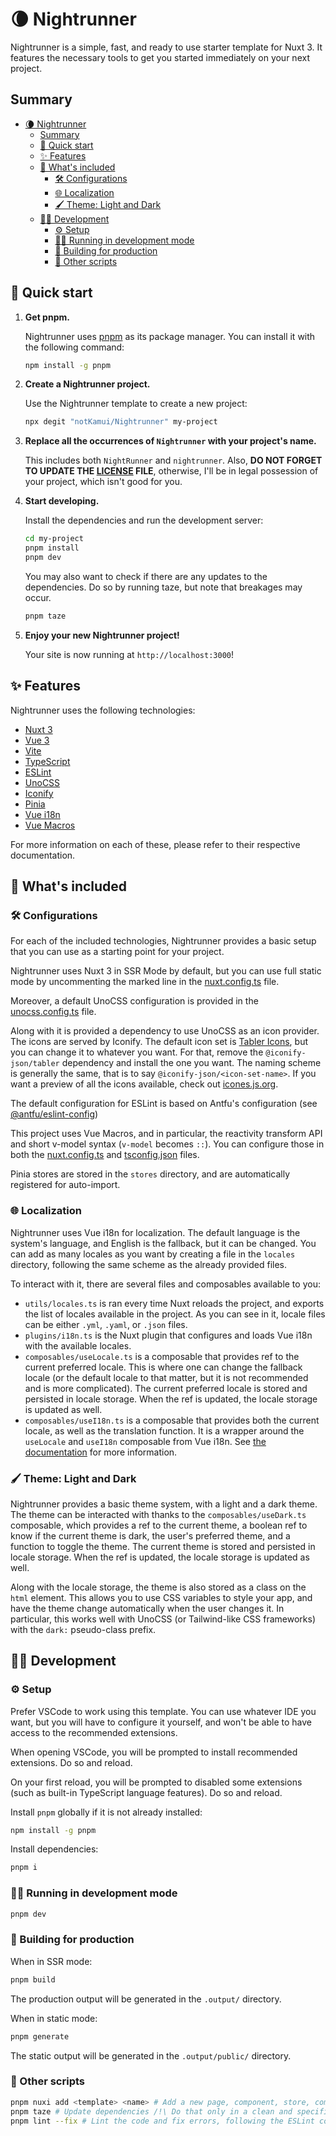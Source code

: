 # 🌘 Nightrunner

Nightrunner is a simple, fast, and ready to use starter template for Nuxt 3.
It features the necessary tools to get you started immediately on your next project.

## Summary

- [🌘 Nightrunner](#-nightrunner)
  - [Summary](#summary)
  - [🚀 Quick start](#-quick-start)
  - [✨ Features](#-features)
  - [🤔 What's included](#-whats-included)
    - [🛠️ Configurations](#️-configurations)
    - [🌐 Localization](#-localization)
    - [🖌️ Theme: Light and Dark](#️-theme-light-and-dark)
  - [🧑‍💻 Development](#-development)
    - [⚙️ Setup](#️-setup)
    - [🏃‍♂️ Running in development mode](#️-running-in-development-mode)
    - [💪 Building for production](#-building-for-production)
    - [📝 Other scripts](#-other-scripts)


## 🚀 Quick start

1. **Get pnpm.**

    Nightrunner uses [pnpm](https://pnpm.io/) as its package manager. You can install it with the following command:
    ```bash
    npm install -g pnpm
    ```

2. **Create a Nightrunner project.**

    Use the Nightrunner template to create a new project:

    ```bash
    npx degit "notKamui/Nightrunner" my-project
    ```

3. **Replace all the occurrences of `Nightrunner` with your project's name.**

    This includes both `NightRunner` and `nightrunner`. Also, **DO NOT FORGET TO UPDATE THE [LICENSE](LICENSE) FILE**, otherwise, I'll be in legal possession of your project, which isn't good for you.

3. **Start developing.**

    Install the dependencies and run the development server:
    ```bash
    cd my-project
    pnpm install
    pnpm dev
    ```

    You may also want to check if there are any updates to the dependencies. Do so by running taze, but note that breakages may occur.
    ```bash
    pnpm taze
    ```

4. **Enjoy your new Nightrunner project!**

    Your site is now running at `http://localhost:3000`!

## ✨ Features

Nightrunner uses the following technologies:

- [Nuxt 3](https://v3.nuxtjs.org/)
- [Vue 3](https://v3.vuejs.org/)
- [Vite](https://vitejs.dev/)
- [TypeScript](https://www.typescriptlang.org/)
- [ESLint](https://eslint.org/)
- [UnoCSS](https://unocss.org/)
- [Iconify](https://iconify.design/)
- [Pinia](https://pinia.vuejs.org)
- [Vue i18n](https://vue-i18n.intlify.dev/)
- [Vue Macros](https://vue-macros.sxzz.moe)

For more information on each of these, please refer to their respective documentation.

## 🤔 What's included

### 🛠️ Configurations

For each of the included technologies, Nightrunner provides a basic setup that you can use as a starting point for your project.

Nightrunner uses Nuxt 3 in SSR Mode by default, but you can use full static mode by uncommenting the marked line in the [nuxt.config.ts](nuxt.config.ts) file.

Moreover, a default UnoCSS configuration is provided in the [unocss.config.ts](unocss.config.ts) file.

Along with it is provided a dependency to use UnoCSS as an icon provider. The icons are served by Iconify. The default icon set is [Tabler Icons](https://tablericons.com/), but you can change it to whatever you want. For that, remove the `@iconify-json/tabler` dependency and install the one you want. The naming scheme is generally the same, that is to say `@iconify-json/<icon-set-name>`. If you want a preview of all the icons available, check out [icones.js.org](https://icones.js.org/).

The default configuration for ESLint is based on Antfu's configuration (see [@antfu/eslint-config](https://www.npmjs.com/package/@antfu/eslint-config))

This project uses Vue Macros, and in particular, the reactivity transform API and short v-model syntax (`v-model` becomes `::`). You can configure those in both the [nuxt.config.ts](nuxt.config.ts) and [tsconfig.json](tsconfig.json) files.

Pinia stores are stored in the `stores` directory, and are automatically registered for auto-import.

### 🌐 Localization

Nightrunner uses Vue i18n for localization. The default language is the system's language, and English is the fallback, but it can be changed. You can add as many locales as you want by creating a file in the `locales` directory, following the same scheme as the already provided files.

To interact with it, there are several files and composables available to you:

- `utils/locales.ts` is ran every time Nuxt reloads the project, and exports the list of locales available in the project. As you can see in it, locale files can be either `.yml`, `.yaml`, or `.json` files.
- `plugins/i18n.ts` is the Nuxt plugin that configures and loads Vue i18n with the available locales.
- `composables/useLocale.ts` is a composable that provides ref to the current preferred locale. This is where one can change the fallback locale (or the default locale to that matter, but it is not recommended and is more complicated). The current preferred locale is stored and persisted in locale storage. When the ref is updated, the locale storage is updated as well.
- `composables/useI18n.ts` is a composable that provides both the current locale, as well as the translation function. It is a wrapper around the `useLocale` and `useI18n` composable from Vue i18n. See [the documentation](https://vue-i18n.intlify.dev/guide/) for more information.

### 🖌️ Theme: Light and Dark

Nightrunner provides a basic theme system, with a light and a dark theme. The theme can be interacted with thanks to the `composables/useDark.ts` composable, which provides a ref to the current theme, a boolean ref to know if the current theme is dark, the user's preferred theme, and a function to toggle the theme. The current theme is stored and persisted in locale storage. When the ref is updated, the locale storage is updated as well.

Along with the locale storage, the theme is also stored as a class on the `html` element. This allows you to use CSS variables to style your app, and have the theme change automatically when the user changes it. In particular, this works well with UnoCSS (or Tailwind-like CSS frameworks) with the `dark:` pseudo-class prefix.

## 🧑‍💻 Development

### ⚙️ Setup

Prefer VSCode to work using this template. You can use whatever IDE you want, but you will have to configure it yourself, 
and won't be able to have access to the recommended extensions.

When opening VSCode, you will be prompted to install recommended extensions. Do so and reload.

On your first reload, you will be prompted to disabled some extensions (such as built-in TypeScript language features). Do so and reload.

Install `pnpm` globally if it is not already installed:

```bash
npm install -g pnpm
```

Install dependencies:

```bash
pnpm i
```

### 🏃‍♂️ Running in development mode

```bash
pnpm dev
```

### 💪 Building for production

When in SSR mode:

```bash	
pnpm build
```

The production output will be generated in the `.output/` directory.

When in static mode:

```bash
pnpm generate
```

The static output will be generated in the `.output/public/` directory.

### 📝 Other scripts

```bash
pnpm nuxi add <template> <name> # Add a new page, component, store, composable, etc.
pnpm taze # Update dependencies /!\ Do that only in a clean and specific branch /!\
pnpm lint --fix # Lint the code and fix errors, following the ESLint configuration
```
